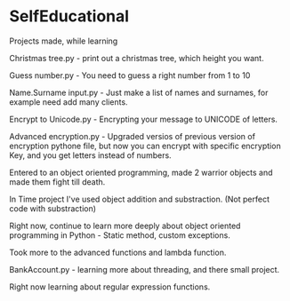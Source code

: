 # SelfEducational
Projects made, while learning

Christmas tree.py - print out a christmas tree, which height you want.

Guess number.py - You need to guess a right number from 1 to 10

Name.Surname input.py - Just make a list of names and surnames, for example need add many clients.

Encrypt to Unicode.py - Encrypting your message to UNICODE of letters.

Advanced encryption.py - Upgraded versios of previous version of encryption pythone file, but now you can encrypt with specific encryption Key, and you get letters instead of numbers.

Entered to an object oriented programming, made 2 warrior objects and made them fight till death.

In Time project I've used object addition and substraction. (Not perfect code with substraction)

Right now, continue to learn more deeply about object oriented programming in Python - Static method, custom exceptions.

Took more to the advanced functions and lambda function.

BankAccount.py - learning more about threading, and there small project.

Right now learning about regular expression functions.
